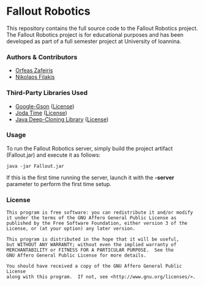 # Fallout Robotics
This repository contains the full source code to the Fallout Robotics project.
The Fallout Robotics project is for educational purposes and has been developed as part of a full semester project at University of Ioannina.

### Authors & Contributors

 - [Orfeas Zafeiris][1]   
 - [Nikolaos Filakis][2]

### Third-Party Libraries Used

 - [Google-Gson][3] ([License][4])
 - [Joda Time][5] ([License][6])
 - [Java Deep-Cloning Library][7] ([License][8])

### Usage
To run the Fallout Robotics server, simply build the project artifact (Fallout.jar) and execute it as follows:

    java -jar Fallout.jar
    
If this is the first time running the server, launch it with the **-server** parameter to perform the first time setup.
 
### License
    This program is free software: you can redistribute it and/or modify
    it under the terms of the GNU Affero General Public License as
    published by the Free Software Foundation, either version 3 of the
    License, or (at your option) any later version.

    This program is distributed in the hope that it will be useful,
    but WITHOUT ANY WARRANTY; without even the implied warranty of
    MERCHANTABILITY or FITNESS FOR A PARTICULAR PURPOSE.  See the
    GNU Affero General Public License for more details.

    You should have received a copy of the GNU Affero General Public License
    along with this program.  If not, see <http://www.gnu.org/licenses/>.


  [1]: https://github.com/OrfeasZ
  [2]: https://github.com/nikos330
  [3]: https://code.google.com/p/google-gson/
  [4]: https://code.google.com/p/google-gson/source/browse/trunk/gson/LICENSE
  [5]: http://www.joda.org/joda-time/
  [6]: http://www.joda.org/joda-time/license.html
  [7]: https://code.google.com/p/cloning/
  [8]: https://cloning.googlecode.com/git/LICENSE.txt